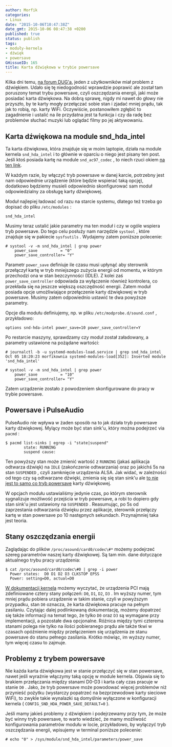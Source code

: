 ```yaml
---
author: Morfik
categories:
- Linux
date: "2015-10-06T10:47:38Z"
date_gmt: 2015-10-06 08:47:38 +0200
published: true
status: publish
tags:
- moduły-kernela
- dźwięk
- powersave
GHissueID: 165
title: Karta dźwiękowa w trybie powersave
---
```


Kilka dni temu, [na forum DUG'a](https://forum.dug.net.pl/viewtopic.php?pid=291349), jeden z
użytkowników miał problem z dźwiękiem. Udało się tę niedogodność wprawdzie poprawić ale został tam
poruszony temat trybu powersave, czyli oszczędzania energii, jaki może posiadać karta dźwiękowa. Na
dobrą sprawę, nigdy mi nawet do głowy nie przyszło, by te karty mogły przełączać sobie stan i zjadać
mniej prądu, tak jak to robią, np. karty WiFi. Oczywiście, postanowiłem zgłębić to zagadnienie i
ustalić na ile przydatna jest ta funkcja i czy da radę bez problemów słuchać muzyki lub oglądać
filmy po jej aktywowaniu.

<!--more-->
## Karta dźwiękowa na module snd\_hda\_intel

Ta karta dźwiękowa, która znajduje się w moim laptopie, działa na module kernela `snd_hda_intel` i
to głównie w oparciu o niego jest pisany ten post. Jeśli ktoś posiada kartę na module
`snd_ac97_codec` , to niech rzuci okiem [na ten
link](http://www.thinkwiki.org/wiki/How_to_enable_audio_codec_power_saving).

W każdym razie, by włączyć tryb powersave w danej karcie, potrzebny jest nam odpowiednie urządzenie
(które będzie wspierać taką opcję), dodatkowo będziemy musieli odpowiednio skonfigurować sam moduł
odpowiedzialny za obsługę karty dźwiękowej.

Moduł najlepiej ładować od razu na starcie systemu, dlatego też trzeba go dopisać do pliku
`/etc/modules` :

    snd_hda_intel

Musimy teraz ustalić jakie parametry ma ten moduł i czy w ogóle wspiera tryb powersave. Do tego celu
posłuży nam narzędzie `systool` , które znajduje się w pakiecie `sysfsutils` . Wydajemy zatem
poniższe polecenie:

    # systool -v -m snd_hda_intel | grep power
        power_save          = "0"
        power_save_controller= "Y"

Parametr `power_save` definiuje ile czasu musi upłynąć aby sterownik przełączył kartę w tryb
mniejszego zużycia energii od momentu, w którym przechodzi ona w stan bezczynności (IDLE). Z kolei
zaś ` power_save_controller` odpowiada za wyłączenie również kontrolera, co przekłada się na jeszcze
większą oszczędność energii. Zatem moduł posiada opcje umożliwiające przełączenie karty dźwiękowej w
tryb powersave. Musimy zatem odpowiednio ustawić te dwa powyższe parametry.

Opcje dla modułu definiujemy, np. w pliku `/etc/modprobe.d/sound.conf` , przykładowo:

    options snd-hda-intel power_save=10 power_save_controller=Y

Po restarcie maszyny, sprawdzamy czy moduł został załadowany, a parametry ustawione na pożądane
wartości:

    # journalctl -b -u systemd-modules-load.service | grep snd_hda_intel
    Oct 05 18:20:23 morfikownia systemd-modules-load[352]: Inserted module 'snd_hda_intel'
    
    # systool -v -m snd_hda_intel | grep power
        power_save          = "10"
        power_save_controller= "Y"

Zatem urządzenie zostało z powodzeniem skonfigurowane do pracy w trybie powersave.

## Powersave i PulseAudio

PulseAudio nie wpływa w żaden sposób na to jak działa tryb powersave karty dźwiękowej. Mylący może
być stan sink'u, który można podejrzeć via `pacmd` :

    $ pacmd list-sinks | egrep -i "state|suspend"
            state: RUNNING
            suspend cause:

Ten powyższy stan może zmienić wartość z `RUNNING` (jakaś aplikacja odtwarza dźwięk) na `IDLE`
(zakończenie odtwarzania) oraz po jakichś 5s na stan `SUSPENDED` , czyli zamknięcie urządzenia
ALSA. Jak widać, w zależności od tego czy są odtwarzane dźwięki, zmienia się się stan sink'u ale [to
nie jest to samo co tryb
powersave](https://lists.freedesktop.org/archives/pulseaudio-discuss/2015-October/024518.html) karty
dźwiękowej.

W opcjach modułu ustawialiśmy jedynie czas, po którym sterownik sygnalizuje możliwość przejścia w
tryb powersave, a robi to dopiero gdy stan sink'u jest ustawiony na `SUSPENDED` . Reasumując, po 5s
od zaprzestania odtwarzania dźwięku przez aplikacje, sterownik przełączy kartę w stan powersave po
10 następnych sekundach. Przynajmniej taka jest teoria.

## Stany oszczędzania energii

Zaglądając do plików `/proc/asound/card0/codec\#*` możemy podejrzeć szereg parametrów naszej karty
dźwiękowej. Są tam min. dane dotyczące aktualnego trybu pracy urządzenia:

    $ cat /proc/asound/card0/codec\#0 | grep -i power
      Power states:  D0 D1 D2 D3 CLKSTOP EPSS
      Power: setting=D0, actual=D0

[W dokumentacji kernela](https://www.kernel.org/doc/Documentation/power/pci.txt) możemy wyczytać, że
urządzenia PCI mają zdefiniowane cztery stany połączeń: `D0`, `D1`, `D2`, `D3` . Im wyższy numer,
tym mniej prądu pobiera urządzenie w takim stanie, czyli w powyższym przypadku, stan `D0` oznacza,
że karta dźwiękowa pracuje na pełnym zasilaniu. Czytając dalej podlinkowaną dokumentację, możemy
dopatrzeć się także informacji na temat tego, że tylko `D0` oraz `D3` są wymagane przy
implementacji, a pozostałe dwa opcjonalne. Różnica między tymi czterema stanami polega nie tylko na
ilości pobieranego prądu ale także tkwi w czasach opóźnienie między przełączeniem się urządzenia ze
stanu powersave do stanu pełnego zasilania. Krótko mówiąc, im wyższy numer, tym więcej czasu to
zajmuje.

## Problemy z trybem powersave

Nie każda karta dźwiękowa jest w stanie przełączyć się w stan powersave, nawet jeśli wyraźnie
włączymy taką opcję w module kernela. Objawia się to brakiem przełączania między stanami D0-D3 i
karta cały czas pracuje w stanie `D0` . Jako, że tryb powersave może powodować więcej problemów niż
przynieść pożytku (wystarczy popatrzeć na bezprzewodowe karty sieciowe WiFi), to zwykle takie
wynalazki są domyślnie wyłączone w konfiguracji kernela ( `CONFIG_SND_HDA_POWER_SAVE_DEFAULT=0` ).

Jeśli mamy jakieś problemy z dźwiękiem i podejrzewamy przy tym, że może być winny tryb powersave, to
warto wiedzieć, że mamy możliwość konfigurowania parametrów modułu w locie, przykładowo, by wyłączyć
tryb oszczędzania energii, wpisujemy w terminal poniższe polecenie:

    # echo "0" > /sys/module/snd_hda_intel/parameters/power_save
